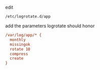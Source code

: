 edit
```
/etc/logrotate.d/app
```

add the parameters logrotate should honor

```ini
/var/log/app/* {
  monthly
  missingok
  rotate 10
  compress
  create
}
```